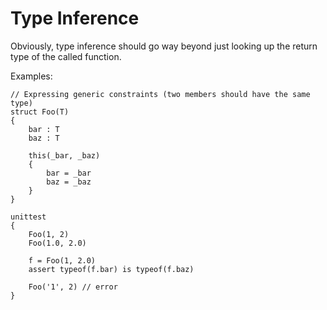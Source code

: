 
Type Inference
==============

Obviously, type inference should go way beyond just looking up the return type of the called function.

Examples:

```
// Expressing generic constraints (two members should have the same type)
struct Foo(T)
{
    bar : T
    baz : T

    this(_bar, _baz)
    {
        bar = _bar
        baz = _baz
    }
}

unittest
{
    Foo(1, 2)
    Foo(1.0, 2.0)

    f = Foo(1, 2.0)
    assert typeof(f.bar) is typeof(f.baz)

    Foo('1', 2) // error
}
```
